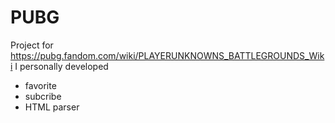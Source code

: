 # PUBG
Project for https://pubg.fandom.com/wiki/PLAYERUNKNOWNS_BATTLEGROUNDS_Wiki 
I personally developed
* favorite
* subcribe
* HTML parser
